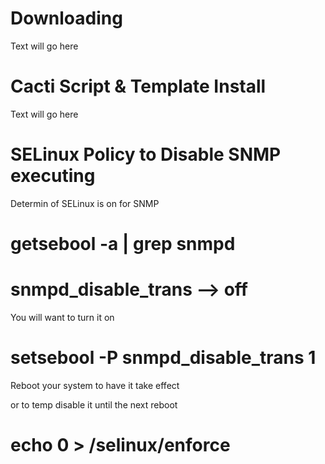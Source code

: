 # Downloading #

Text will go here


# Cacti Script & Template Install #

Text will go here

# SELinux Policy to Disable SNMP executing #

Determin of SELinux is on for SNMP


# getsebool -a | grep snmpd
# snmpd\_disable\_trans --> off

You will want to turn it on
# setsebool -P snmpd\_disable\_trans 1

Reboot your system to have it take effect

or to temp disable it until the next reboot
# echo 0 > /selinux/enforce